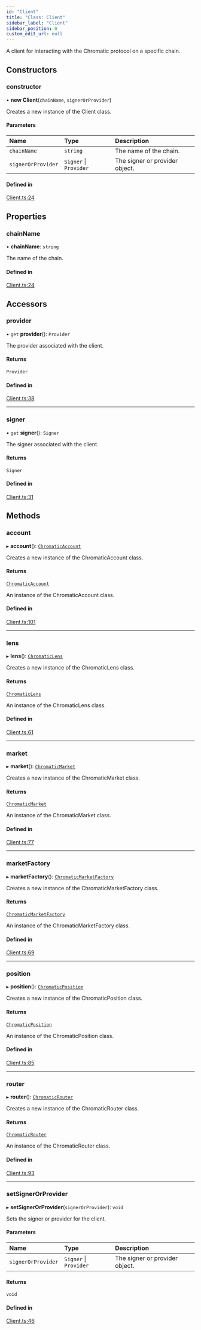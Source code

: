 ```yaml
---
id: "Client"
title: "Class: Client"
sidebar_label: "Client"
sidebar_position: 0
custom_edit_url: null
---
```


A client for interacting with the Chromatic protocol on a specific chain.

## Constructors

### constructor

• **new Client**(`chainName`, `signerOrProvider`)

Creates a new instance of the Client class.

#### Parameters

| Name | Type | Description |
| :------ | :------ | :------ |
| `chainName` | `string` | The name of the chain. |
| `signerOrProvider` | `Signer` \| `Provider` | The signer or provider object. |

#### Defined in

[Client.ts:24](https://github.com/chromatic-protocol/sdk/blob/c3f887d/packages/sdk-ethers-v5/src/Client.ts#L24)

## Properties

### chainName

• **chainName**: `string`

The name of the chain.

#### Defined in

[Client.ts:24](https://github.com/chromatic-protocol/sdk/blob/c3f887d/packages/sdk-ethers-v5/src/Client.ts#L24)

## Accessors

### provider

• `get` **provider**(): `Provider`

The provider associated with the client.

#### Returns

`Provider`

#### Defined in

[Client.ts:38](https://github.com/chromatic-protocol/sdk/blob/c3f887d/packages/sdk-ethers-v5/src/Client.ts#L38)

___

### signer

• `get` **signer**(): `Signer`

The signer associated with the client.

#### Returns

`Signer`

#### Defined in

[Client.ts:31](https://github.com/chromatic-protocol/sdk/blob/c3f887d/packages/sdk-ethers-v5/src/Client.ts#L31)

## Methods

### account

▸ **account**(): [`ChromaticAccount`](ChromaticAccount.md)

Creates a new instance of the ChromaticAccount class.

#### Returns

[`ChromaticAccount`](ChromaticAccount.md)

An instance of the ChromaticAccount class.

#### Defined in

[Client.ts:101](https://github.com/chromatic-protocol/sdk/blob/c3f887d/packages/sdk-ethers-v5/src/Client.ts#L101)

___

### lens

▸ **lens**(): [`ChromaticLens`](ChromaticLens.md)

Creates a new instance of the ChromaticLens class.

#### Returns

[`ChromaticLens`](ChromaticLens.md)

An instance of the ChromaticLens class.

#### Defined in

[Client.ts:61](https://github.com/chromatic-protocol/sdk/blob/c3f887d/packages/sdk-ethers-v5/src/Client.ts#L61)

___

### market

▸ **market**(): [`ChromaticMarket`](ChromaticMarket.md)

Creates a new instance of the ChromaticMarket class.

#### Returns

[`ChromaticMarket`](ChromaticMarket.md)

An instance of the ChromaticMarket class.

#### Defined in

[Client.ts:77](https://github.com/chromatic-protocol/sdk/blob/c3f887d/packages/sdk-ethers-v5/src/Client.ts#L77)

___

### marketFactory

▸ **marketFactory**(): [`ChromaticMarketFactory`](ChromaticMarketFactory.md)

Creates a new instance of the ChromaticMarketFactory class.

#### Returns

[`ChromaticMarketFactory`](ChromaticMarketFactory.md)

An instance of the ChromaticMarketFactory class.

#### Defined in

[Client.ts:69](https://github.com/chromatic-protocol/sdk/blob/c3f887d/packages/sdk-ethers-v5/src/Client.ts#L69)

___

### position

▸ **position**(): [`ChromaticPosition`](ChromaticPosition.md)

Creates a new instance of the ChromaticPosition class.

#### Returns

[`ChromaticPosition`](ChromaticPosition.md)

An instance of the ChromaticPosition class.

#### Defined in

[Client.ts:85](https://github.com/chromatic-protocol/sdk/blob/c3f887d/packages/sdk-ethers-v5/src/Client.ts#L85)

___

### router

▸ **router**(): [`ChromaticRouter`](ChromaticRouter.md)

Creates a new instance of the ChromaticRouter class.

#### Returns

[`ChromaticRouter`](ChromaticRouter.md)

An instance of the ChromaticRouter class.

#### Defined in

[Client.ts:93](https://github.com/chromatic-protocol/sdk/blob/c3f887d/packages/sdk-ethers-v5/src/Client.ts#L93)

___

### setSignerOrProvider

▸ **setSignerOrProvider**(`signerOrProvider`): `void`

Sets the signer or provider for the client.

#### Parameters

| Name | Type | Description |
| :------ | :------ | :------ |
| `signerOrProvider` | `Signer` \| `Provider` | The signer or provider object. |

#### Returns

`void`

#### Defined in

[Client.ts:46](https://github.com/chromatic-protocol/sdk/blob/c3f887d/packages/sdk-ethers-v5/src/Client.ts#L46)
